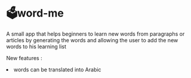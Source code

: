 <h1>🗳word-me</h1>

A small app that helps beginners to  learn new words from paragraphs or articles by generating the words and allowing the user to add the new words to his learning list 

New features :
<li>words can be translated into Arabic</li>
